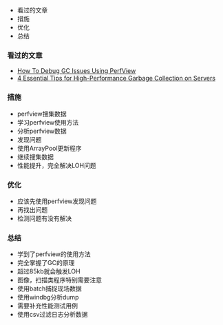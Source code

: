 - 看过的文章
- 措施
- 优化
- 总结

### 看过的文章
- [How To Debug GC Issues Using PerfView](http://www.philosophicalgeek.com/2012/07/16/how-to-debug-gc-issues-using-perfview/)
- [4 Essential Tips for High-Performance Garbage Collection on Servers](http://www.philosophicalgeek.com/2012/07/16/4-essential-tips-for-high-performance-garbage-collection-on-servers/)

### 措施
- perfview搜集数据
- 学习perfview使用方法
- 分析perfview数据
- 发现问题
- 使用ArrayPool更新程序
- 继续搜集数据
- 性能提升，完全解决LOH问题

### 优化
- 应该先使用perfview发现问题
- 再找出问题
- 检测问题有没有解决


### 总结
- 学到了perfview的使用方法
- 完全掌握了GC的原理
- 超过85kb就会触发LOH
- 图像，扫描类程序特别需要注意
- 使用batch捕捉现场数据
- 使用windbg分析dump
- 需要补充性能测试用例
- 使用csv过滤日志分析数据
